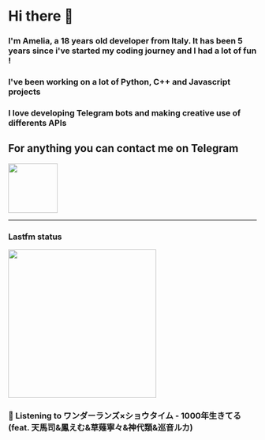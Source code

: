 # Hi there 👋
### I'm Amelia, a 18 years old developer from Italy. It has been 5 years since i've started my coding journey and I had a lot of fun !
### I've been working on a lot of Python, C++ and Javascript projects
### I love developing Telegram bots and making creative use of differents APIs


## For anything you can contact me on Telegram 
[<img src="https://upload.wikimedia.org/wikipedia/commons/thumb/8/83/Telegram_2019_Logo.svg/800px-Telegram_2019_Logo.svg.png" height=100px>](https://t.me/lmpostor_syndrome)

<!-- lastfm status starts -->
<div>
    		      <hr>
    		      <h3>Lastfm status</h3>
	              <img width="300" height="300" src="https://lastfm.freetls.fastly.net/i/u/300x300/d74f75b8d913b00407bc36a10fc2e8e8.jpg" >
		              <h3> 🎵 Listening to ワンダーランズ×ショウタイム - 1000年生きてる (feat. 天馬司&鳳えむ&草薙寧々&神代類&巡音ルカ)</h3>
    </div> 
<!-- lastfm status ends -->
